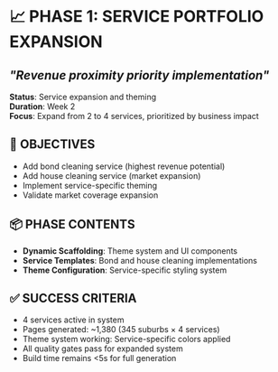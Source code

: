 # 📈 **PHASE 1: SERVICE PORTFOLIO EXPANSION**
## *"Revenue proximity priority implementation"*

**Status**: Service expansion and theming  
**Duration**: Week 2  
**Focus**: Expand from 2 to 4 services, prioritized by business impact

## 🎯 **OBJECTIVES**
- Add bond cleaning service (highest revenue potential)
- Add house cleaning service (market expansion)
- Implement service-specific theming
- Validate market coverage expansion

## 📦 **PHASE CONTENTS**
- **Dynamic Scaffolding**: Theme system and UI components
- **Service Templates**: Bond and house cleaning implementations
- **Theme Configuration**: Service-specific styling system

## ✅ **SUCCESS CRITERIA**
- 4 services active in system
- Pages generated: ~1,380 (345 suburbs × 4 services)
- Theme system working: Service-specific colors applied
- All quality gates pass for expanded system
- Build time remains <5s for full generation
